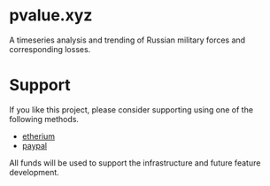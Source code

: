 # pvalue.xyz
A timeseries analysis and trending of Russian military forces and corresponding losses.

# Support

If you like this project, please consider supporting using one of the following methods.

* [etherium](https://etherscan.io/address/0xaC0FfF5FF7605c177F194c0cBDd569D79EfCEB31)
* [paypal](https://www.paypal.me/mcpcpc)

All funds will be used to support the infrastructure and future feature development.
